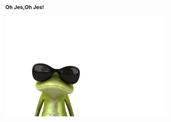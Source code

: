 ### Oh Jes,Oh Jes!
<a rel="nofollow"><img src="https://github.com/eldar6776/eldar6776/blob/main/gif/frog.gif" width="100%" height="60%" style="max-width:100%;"></a>
